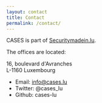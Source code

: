 ```yaml
---
layout: contact
title: Contact
permalink: /contact/
---
```

CASES is part of [Securitymadein.lu](https://securitymadein.lu).

The offices are located:

 16, boulevard d'Avranches <br />
 L-1160 Luxembourg

* Email: info@cases.lu
* Twitter: @cases_lu
* Github: cases-lu
